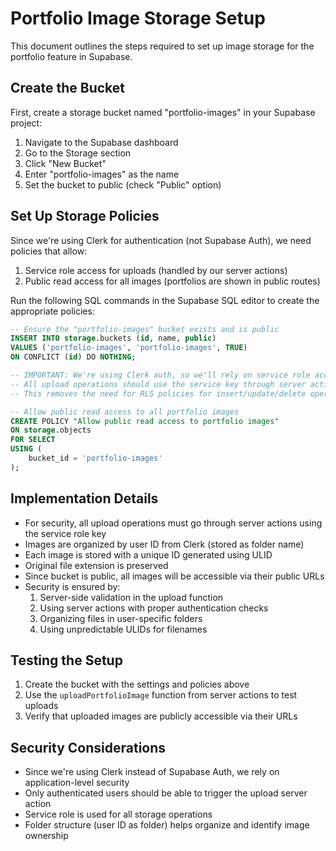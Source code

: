# Portfolio Image Storage Setup

This document outlines the steps required to set up image storage for the portfolio feature in Supabase.

## Create the Bucket

First, create a storage bucket named "portfolio-images" in your Supabase project:

1. Navigate to the Supabase dashboard
2. Go to the Storage section
3. Click "New Bucket" 
4. Enter "portfolio-images" as the name
5. Set the bucket to public (check "Public" option)

## Set Up Storage Policies

Since we're using Clerk for authentication (not Supabase Auth), we need policies that allow:
1. Service role access for uploads (handled by our server actions)
2. Public read access for all images (portfolios are shown in public routes)

Run the following SQL commands in the Supabase SQL editor to create the appropriate policies:

```sql
-- Ensure the "portfolio-images" bucket exists and is public
INSERT INTO storage.buckets (id, name, public) 
VALUES ('portfolio-images', 'portfolio-images', TRUE)
ON CONFLICT (id) DO NOTHING;

-- IMPORTANT: We're using Clerk auth, so we'll rely on service role access for uploads
-- All upload operations should use the service key through server actions
-- This removes the need for RLS policies for insert/update/delete operations

-- Allow public read access to all portfolio images
CREATE POLICY "Allow public read access to portfolio images"
ON storage.objects
FOR SELECT
USING (
    bucket_id = 'portfolio-images'
);
```

## Implementation Details

- For security, all upload operations must go through server actions using the service role key
- Images are organized by user ID from Clerk (stored as folder name)
- Each image is stored with a unique ID generated using ULID
- Original file extension is preserved
- Since bucket is public, all images will be accessible via their public URLs
- Security is ensured by:
  1. Server-side validation in the upload function 
  2. Using server actions with proper authentication checks
  3. Organizing files in user-specific folders
  4. Using unpredictable ULIDs for filenames

## Testing the Setup

1. Create the bucket with the settings and policies above
2. Use the `uploadPortfolioImage` function from server actions to test uploads
3. Verify that uploaded images are publicly accessible via their URLs

## Security Considerations

- Since we're using Clerk instead of Supabase Auth, we rely on application-level security
- Only authenticated users should be able to trigger the upload server action
- Service role is used for all storage operations
- Folder structure (user ID as folder) helps organize and identify image ownership 